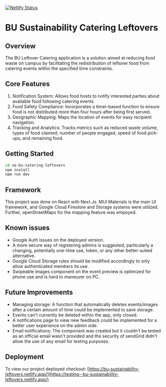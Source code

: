 [![Netlify Status](https://api.netlify.com/api/v1/badges/589b5f54-8e95-4ceb-950f-262659a1bc4c/deploy-status)](https://app.netlify.com/sites/bu-sustainability-leftovers/deploys)
# BU Sustainability Catering Leftovers

## Overview
The BU Leftover Catering application is a solution aimed at reducing food waste on campus by facilitating the redistribution of leftover food from catering events within the specified time constraints.

## Core Features

1. Notification System: Allows food hosts to notify interested parties about available food following catering events
2. Food Safety Compliance: Incorporates a timer-based function to ensure food is not distributed more than four hours after being first served.
3. Geographic Mapping: Maps the location of events for easy recipient navigation.
4. Tracking and Analytics: Tracks metrics such as reduced waste volume, types of food claimed, number of people engaged, speed of food pick-ups, and remaining food.

## Getting Started
```bash
cd se-bu-catering-leftovers
npm install
npm run dev
```

## Framework

This project was done on React with Next.Js. MUI Materials is the main UI framework, and Google Cloud Firestore and Storage systems were utilized. Further, openStreetMaps for the mapping feature was empoyed.

## Known issues
* Google Auth issues on the deployed version.
* A more secure way of registering admins is suggested, particularly a changing, potentially one-time use, token, or any other better-suited alternative.
* Google Cloud Storage rules should be modified accordingly to only allow authenticated members its use.
* Swipeable images component on the event preview is optimized for phone use and is hard to maneuver on PC.
  
## Future Improvements
* Managing storage: A function that automatically deletes events/images after a certain amount of time could be implemented to save storage.
* Events can't currently be deleted within the app, only closed. 
* A notifications page to view new feedback could be implemented for a better user experience on the admin side.
* Email notifications: The component was created but it couldn't be tested as an official email wasn't provided and the security of sendGrid didn't allow the use of any email for testing purposes.
  

## Deployment
To view our project deployed checkout: [https://bu-sustainability-leftovers.netlify.app/](https://testing--bu-sustainability-leftovers.netlify.app/)
